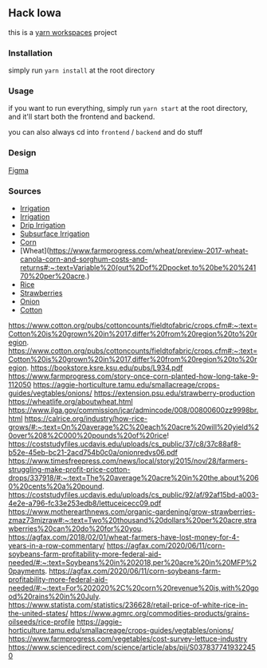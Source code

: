 ## Hack Iowa

this is a [yarn workspaces](https://classic.yarnpkg.com/en/docs/workspaces/) project

### Installation

simply run `yarn install` at the root directory


### Usage

if you want to run everything, simply run `yarn start` at the root directory, and it'll start both the frontend and backend.

you can also always cd into `frontend` / `backend` and do stuff

### Design

[Figma](https://www.figma.com/file/nezyU3pDWckmsN4nzEaUOA/HACK-UIOWA?node-id=2%3A1221)


### Sources
- [Irrigation](http://h2oinitiative.com/wp-content/uploads/2018/05/Estimating-Irrigation-Costs-Tacker-et-al.pdf)
- [Irrigation](http://calag.ucanr.edu/Archive/?article=ca.v050n01p11#:~:text=The%20estimated%20annual%20capital%20cost,field%20with%20one%20sprinkler%20system.)
- [Drip Irrigation](https://edis.ifas.ufl.edu/hs388#:~:text=Drip%20irrigation%20requires%20an%20economic,annual%20cost%20of%20disposable%20parts.)
- [Subsurface Irrigation](https://www.farmprogress.com/equipment/switch-drip-irrigation)
- [Corn](http://corn.agronomy.wisc.edu/AA/A030.aspx)
- [Wheat](https://www.farmprogress.com/wheat/preview-2017-wheat-canola-corn-and-sorghum-costs-and-returns#:~:text=Variable%20(out%2Dof%2Dpocket,to%20be%20%24170%20per%20acre.)
- [Rice](https://www.farmprogress.com/rice/water-limiting-factor-south-texas-rice)
- [Strawberries](http://www.ucanr.org/blogs/blogcore/postdetail.cfm?postnum=30784#:~:text=According%20to%20our%202016%20Cost,a%20far%20cry%20from%20%245000.)
- [Onion](https://aggie-horticulture.tamu.edu/smallacreage/crops-guides/vegtables/onions/)
- [Cotton](https://www.farmprogress.com/can-you-grow-more-cotton-less#:~:text=The%20average%20cotton%20farmer%2C%20according,produce%201%20pound%20of%20cotton.)


https://www.cotton.org/pubs/cottoncounts/fieldtofabric/crops.cfm#:~:text=Cotton%20is%20grown%20in%2017,differ%20from%20region%20to%20region.
https://www.cotton.org/pubs/cottoncounts/fieldtofabric/crops.cfm#:~:text=Cotton%20is%20grown%20in%2017,differ%20from%20region%20to%20region.
https://bookstore.ksre.ksu.edu/pubs/L934.pdf
https://www.farmprogress.com/story-once-corn-planted-how-long-take-9-112050
https://aggie-horticulture.tamu.edu/smallacreage/crops-guides/vegtables/onions/
https://extension.psu.edu/strawberry-production
https://wheatlife.org/aboutwheat.html
https://www.ilga.gov/commission/jcar/admincode/008/00800600zz9998br.html
https://calrice.org/industry/how-rice-grows/#:~:text=On%20average%2C%20each%20acre%20will%20yield%20over%208%2C000%20pounds%20of%20rice!
https://coststudyfiles.ucdavis.edu/uploads/cs_public/37/c8/37c88af8-b52e-45eb-bc21-2acd754b0c0a/onionredvs06.pdf
https://www.timesfreepress.com/news/local/story/2015/nov/28/farmers-struggling-make-profit-price-cotton-drops/337918/#:~:text=The%20average%20acre%20in%20the,about%2060%20cents%20a%20pound.
https://coststudyfiles.ucdavis.edu/uploads/cs_public/92/af/92af15bd-a003-4e2e-a796-fc33e253edb8/lettuceicecc09.pdf
https://www.motherearthnews.com/organic-gardening/grow-strawberries-zmaz73mjzraw#:~:text=Two%20thousand%20dollars%20per%20acre,strawberries%20can%20do%20for%20you.
https://agfax.com/2018/02/01/wheat-farmers-have-lost-money-for-4-years-in-a-row-commentary/
https://agfax.com/2020/06/11/corn-soybeans-farm-profitability-more-federal-aid-needed/#:~:text=Soybeans%20in%202018,per%20acre%20in%20MFP%20payments.
https://agfax.com/2020/06/11/corn-soybeans-farm-profitability-more-federal-aid-needed/#:~:text=For%202020%2C%20corn%20revenue%20is,with%20good%20rains%20in%20July.
https://www.statista.com/statistics/236628/retail-price-of-white-rice-in-the-united-states/
https://www.agmrc.org/commodities-products/grains-oilseeds/rice-profile
https://aggie-horticulture.tamu.edu/smallacreage/crops-guides/vegtables/onions/
https://www.farmprogress.com/vegetables/cost-survey-lettuce-industry
https://www.sciencedirect.com/science/article/abs/pii/S0378377419322450